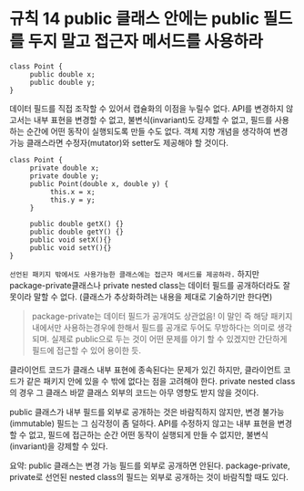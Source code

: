 # 규칙 14 public 클래스 안에는 public 필드를 두지 말고 접근자 메서드를 사용하라

```
class Point {
     public double x;
     public double y;
}
```

데이터 필드를 직접 조작할 수 있어서 캡슐화의 이점을 누릴수 없다.
API를 변경하지 않고서는 내부 표현을 변경할 수 없고, 불변식(invariant)도 강제할 수 없고, 필드를 사용하는 순간에 어떤 동작이 실행되도록 만들 수도 없다.
객체 지향 개념을 생각하여 변경 가능 클래스라면 수정자(mutator)와 setter도 제공해야 할 것이다.

```
class Point {
     private double x;
     private double y;
     public Point(double x, double y) {
          this.x = x;
          this.y = y;
     }

     public double getX() {}
     public double getY() {}
     public void setX(){}
     public void setY(){}
}
```

`선언된 패키지 밖에서도 사용가능한 클래스에는 접근자 메서드를 제공하라.`
하지만 package-private클래스나 private nested class는 데이터 필드를 공개하더라도 잘못이라 말할 수 없다. (클래스가 추상화하려는 내용을 제대로 기술하기만 한다면)

> package-private는 데이터 필드가 공개여도 상관없음! 이 말인 즉 해당 패키지 내에서만 사용하는경우에 한해서 필드를 공개로 두어도 무방하다는 의미로 생각되며. 실제로 public으로 두는 것이 어떤 문제를 야기 할 수 있겠지만 간단하게 필드에 접근할 수 있어 용이한 듯.

클라이언트 코드가 클래스 내부 표현에 종속된다는 문제가 있긴 하지만, 클라이언트 코드가 같은 패키지 안에 있을 수 밖에 없다는 점을 고려해야 한다. private nested class의 경우 그 클래스 바깥 클래스 외부의 코드는 아무 영향도 받지 않을 것이다.

public 클래스가 내부 필드를 외부로 공개하는 것은 바람직하지 않지만, 변경 불가능(immutable) 필드는 그 심각정이 좀 덜하다. API를 수정하지 않고는 내부 표현을 변경할 수 없고, 필드에 접근하는 순간 어떤 동작이 실행되게 만들 수 없지만, 불변식(invariant)을 강제할 수 있다.

요약: public 클래스는 변경 가능 필드를 외부로 공개하면 안된다. package-private, private로 선언된 nested class의 필드는 외부로 공개하는 것이 바람직할 때도 있다.
